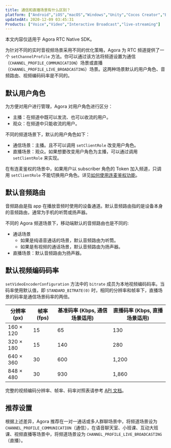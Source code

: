 ```yaml
---
title: 通信和直播场景有什么区别？
platform: ["Android","iOS","macOS","Windows","Unity","Cocos Creator","Electron","React Native","Flutter"]
updatedAt: 2020-12-09 03:45:31
Products: ["Voice","Video","Interactive Broadcast","live-streaming"]
---
```

<div class="alert note">本文内容仅适用于 Agora RTC Native SDK。</div>

为针对不同的实时音视频场景采用不同的优化策略，Agora 为 RTC 频道提供了一个 `setChannelProfile` 方法。你可以通过该方法将频道设置为通信（`CHANNEL_PROFILE_COMMUNICATION`）场景或直播（`CHANNEL_PROFILE_LIVE_BROADCASTING`）场景。这两种场景默认的用户角色、音频路由、视频编码码率是不同的。

## 默认用户角色

为方便对用户进行管理，Agora 对用户角色进行区分：

- 主播：在频道中既可以发流、也可以收流的用户。
- 观众：在频道中只能收流的用户。

不同的频道场景下，默认的用户角色如下：

- 通信场景：主播。且不可以调用 `setClientRole` 改变用户角色。
- 直播场景：观众。如果想要改变用户角色为主播，可以通过调用 `setClientRole` 来实现。

<div class="alert note">在有连麦鉴权的场景中，如果用户以 subscriber 角色的 Token 加入频道，只调用 <code>setClientRole</code> 不能切换用户角色。详见<a href="https://docs.agora.io/cn/faq/token_cohost">如何使用连麦鉴权功能</a>。</div>

## 默认音频路由

音频路由是指 app 在播放音频时使用的设备通道。默认音频路由指的是设备本身的音频路由，通常为手机的听筒或扬声器。

不同的 Agora 频道场景下，移动端默认的音频路由也是不同的:

- 通话场景
  - 如果是纯语音通话的场景，默认音频路由为听筒。
  - 如果是有视频的通话场景，默认音频路由为扬声器。
- 直播场景：默认音频路由为扬声器。

## 默认视频编码码率

`setVideoEncoderConfiguration` 方法中的 `bitrate` 成员为本地视频编码码率。当码率使用默认值，即 `STANDARD_BITRATE(0)` 时，相同的分辨率和帧率下，直播场景的码率是通信场景码率的两倍。

| 分辨率 (px) | 帧率 (fps) | 基准码率 (Kbps, 通信场景适用) | 直播码率 (Kbps, 直播场景适用) |
| ---------------- | ---------------- | ---------------- | ---------------- |
| 160 × 120      | 15      | 65      | 130 |
| 320 × 180      | 15      | 140      | 280 |
| 640 × 360      | 30      | 600      | 1,200 |
| 848 × 480      | 30      | 930      | 1,860 |

完整的视频编码分辨率、帧率、码率对照表请参考 [API 文档](https://docs.agora.io/cn/Interactive%20Broadcast/API%20Reference/java/classio_1_1agora_1_1rtc_1_1video_1_1_video_encoder_configuration.html#a4b090cd0e9f6d98bcf89cb1c4c2066e8)。

## 推荐设置

根据上述差异，Agora 推荐在一对一通话或多人群聊场景中，将频道场景设为 `CHANNEL_PROFILE_COMMUNICATION`（通信），在语音聊天室、小班课、互动大班课、视频直播等场景中，将频道场景设为 `CHANNEL_PROFILE_LIVE_BROADCASTING`（直播）。

